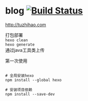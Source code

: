# blog  [![Build Status](https://travis-ci.org/Methol/blog.svg?branch=master)](https://travis-ci.org/Methol/blog)
http://tuzhihao.com




打包部署  
`hexo clean`  
`hexo generate`  
通过java工具类上传  

第一次使用  
```

# 全局安装hexo
npm install --global hexo

# 安装项目依赖
npm install --save-dev

```

